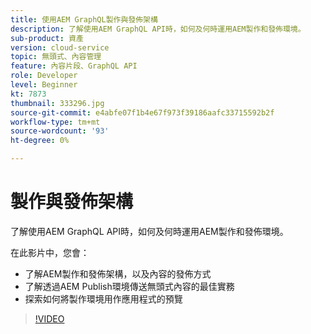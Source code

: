 ```yaml
---
title: 使用AEM GraphQL製作與發佈架構
description: 了解使用AEM GraphQL API時，如何及何時運用AEM製作和發佈環境。
sub-product: 資產
version: cloud-service
topic: 無頭式、內容管理
feature: 內容片段、GraphQL API
role: Developer
level: Beginner
kt: 7873
thumbnail: 333296.jpg
source-git-commit: e4abfe07f1b4e67f973f39186aafc33715592b2f
workflow-type: tm+mt
source-wordcount: '93'
ht-degree: 0%

---
```



# 製作與發佈架構

了解使用AEM GraphQL API時，如何及何時運用AEM製作和發佈環境。

在此影片中，您會：

+ 了解AEM製作和發佈架構，以及內容的發佈方式
+ 了解透過AEM Publish環境傳送無頭式內容的最佳實務
+ 探索如何將製作環境用作應用程式的預覽

>[!VIDEO](https://video.tv.adobe.com/v/333296/?quality=12&learn=on)
